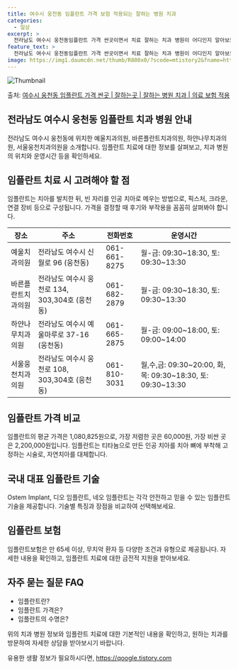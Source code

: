 ```yaml
---
title: 여수시 웅천동 임플란트 가격 보험 적용되는 잘하는 병원 치과
categories:
  - 일상
excerpt: >
  전라남도 여수시 웅천동임플란트 가격 싼곳이면서 치료 잘하는 치과 병원이 어디인지 알아보도록 하겠습니다. 전라남도 여수시 웅천동에 위치한 예울치과의원 바른플란트치과의원 하얀나무치과의원 서울웅천치과의원 순서대로 안내 드리며, 임플란트 치료시 신경써야 할 부분 또한 같이 공유 드리겠습니다.2024년 임플란트 가격 살펴보기 👈 클릭임플란트 평균 가격예울치과의원표 내에 있는 전화 번호를 클릭 하시면 예울치과의원로 바로 전화 연결 됩니다.분류주소전화번호치과의원전라남도 여수시 신월로 96 (웅천동)📞061-661-8275로 전화하기예울치과의원 위치 확인하기 👈 클릭요일운영시간월요일09:30~18:30화요일09:30~18:30수요일09:30~18:30목요일09:30~18:30금요일0..
feature_text: >
  전라남도 여수시 웅천동임플란트 가격 싼곳이면서 치료 잘하는 치과 병원이 어디인지 알아보도록 하겠습니다. 전라남도 여수시 웅천동에 위치한 예울치과의원 바른플란트치과의원 하얀나무치과의원 서울웅천치과의원 순서대로 안내 드리며, 임플란트 치료시 신경써야 할 부분 또한 같이 공유 드리겠습니다.2024년 임플란트 가격 살펴보기 👈 클릭임플란트 평균 가격예울치과의원표 내에 있는 전화 번호를 클릭 하시면 예울치과의원로 바로 전화 연결 됩니다.분류주소전화번호치과의원전라남도 여수시 신월로 96 (웅천동)📞061-661-8275로 전화하기예울치과의원 위치 확인하기 👈 클릭요일운영시간월요일09:30~18:30화요일09:30~18:30수요일09:30~18:30목요일09:30~18:30금요일0..
image: https://img1.daumcdn.net/thumb/R800x0/?scode=mtistory2&fname=https%3A%2F%2Fblog.kakaocdn.net%2Fdn%2FWtWJm%2FbtsG1w3wzsE%2FJ4r3gPTlxH63zOIKKSzRP1%2Fimg.webp
---
```


![Thumbnail](https://img1.daumcdn.net/thumb/R800x0/?scode=mtistory2&fname=https%3A%2F%2Fblog.kakaocdn.net%2Fdn%2FWtWJm%2FbtsG1w3wzsE%2FJ4r3gPTlxH63zOIKKSzRP1%2Fimg.webp)

<p>출처: <a href="https://qoogle.tistory.com/7022" rel="dofollow">여수시 웅천동 임플란트 가격 싼곳 | 잘하는곳 | 잘하는 병원 치과 | 의료 보험 적용</a> </p>

## 전라남도 여수시 웅천동 임플란트 치과 병원 안내

전라남도 여수시 웅천동에 위치한 예울치과의원, 바른플란트치과의원, 하얀나무치과의원, 서울웅천치과의원을 소개합니다. 임플란트 치료에 대한
정보를 살펴보고, 치과 병원의 위치와 운영시간 등을 확인하세요.

## **임플란트 치료 시 고려해야 할 점**

임플란트는 치아를 발치한 뒤, 빈 자리를 인공 치아로 메우는 방법으로, 픽스처, 크라운, 연결 장비 등으로 구성됩니다. 가격을 결정할 때
후기와 부작용을 꼼꼼히 살펴봐야 합니다.

장소 | 주소 | 전화번호 | 운영시간  
---|---|---|---  
예울치과의원 | 전라남도 여수시 신월로 96 (웅천동) | 061-661-8275 | 월-금: 09:30~18:30, 토: 09:30~13:30  
바른플란트치과의원 | 전라남도 여수시 웅천로 134, 303,304호 (웅천동) | 061-682-2879 | 월-금: 09:30~18:30, 토: 09:30~13:30  
하얀나무치과의원 | 전라남도 여수시 예울마루로 37-16 (웅천동) | 061-665-2875 | 월-금: 09:00~18:00, 토: 09:00~14:00  
서울웅천치과의원 | 전라남도 여수시 웅천로 108, 303,304호 (웅천동) | 061-810-3031 | 월,수,금: 09:30~20:00, 화,목: 09:30~18:30, 토: 09:30~13:30  
  
## **임플란트 가격 비교**

임플란트의 평균 가격은 1,080,825원으로, 가장 저렴한 곳은 60,000원, 가장 비싼 곳은 2,200,000원입니다. 임플란트는
티타늄으로 만든 인공 치아를 치아 뼈에 부착해 고정하는 시술로, 자연치아를 대체합니다.

## **국내 대표 임플란트 기술**

Ostem Implant, 디오 임플란트, 네오 임플란트는 각각 안전하고 믿을 수 있는 임플란트 기술을 제공합니다. 기술별 특징과 장점을
비교하여 선택해보세요.

## **임플란트 보험**

임플란트보험은 만 65세 이상, 무치악 환자 등 다양한 조건과 유형으로 제공됩니다. 자세한 내용을 확인하고, 임플란트 치료에 대한 금전적
지원을 받아보세요.

## **자주 묻는 질문 FAQ**

  * 임플란트란?
  * 임플란트 가격은?
  * 임플란트의 수명은?

위의 치과 병원 정보와 임플란트 치료에 대한 기본적인 내용을 확인하고, 원하는 치과를 방문하여 자세한 상담을 받아보시기 바랍니다.

 

유용한 생활 정보가 필요하시다면, <a href="https://qoogle.tistory.com" rel="dofollow">https://qoogle.tistory.com</a>


